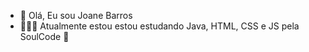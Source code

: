 - 👋 Olá, Eu sou Joane Barros
- 👩🏻‍💻 Atualmente estou estou estudando Java, HTML, CSS e JS pela SoulCode 🚀
